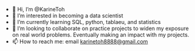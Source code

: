 - 👋 Hi, I’m @KarineToh
- 👀 I’m interested in becoming a data scientist 
- 🌱 I’m currently learning SQL, python, tablaeu, and statistics
- 💞️ I’m looking to collaborate on practice projects to widen my exposure on real world problems. Eventually making an impact with my projects.
- 📫 How to reach me: email karinetoh8888@gmail.com

<!---
KarineToh/KarineToh is a ✨ special ✨ repository because its `README.md` (this file) appears on your GitHub profile.
You can click the Preview link to take a look at your changes.
--->
